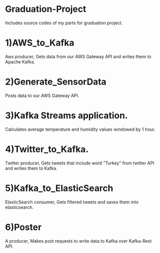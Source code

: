 # Graduation-Project

Includes source codes of my parts for graduation project.

# 1)AWS_to_Kafka

Aws producer,
Gets data from our AWS Gateway API and writes them to Apache Kafka.

# 2)Generate_SensorData

Posts data to our AWS Gateway API.

# 3)Kafka Streams application.

Calculates average temperature and humidity values windowed by 1 hour.

# 4)Twitter_to_Kafka.

Twitter producer,
Gets tweets that include word "Turkey" from twitter API and writes them to Kafka.

# 5)Kafka_to_ElasticSearch

ElasticSearch consumer,
Gets filtered tweets and saves them into elasticsearch.

# 6)Poster

A producer,
Makes post requests to write data to Kafka over Kafka-Rest API.
